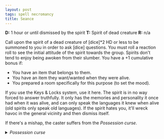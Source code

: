 ```yaml
---
layout: post
tags: spell necromancy
title: Seance
---
```

<b>D:</b> 1 hour or until dismissed by the spirit <b>T:</b> Spirit of dead creature <b>R:</b> n/a

Call upon the spirit of a dead creature of [dice]*2 HD or less to be summoned to you in order to ask [dice] questions. You must roll a reaction roll to see the initial attitude of the spirit towards the group. Spirits don't tend to enjoy being awoken from their slumber. You have a +1 cumulative bonus if:
*  You have an item that belongs to them.
*  You have an item they want/wanted when they were alive.
*  You prepared a room specifically for this purpose (to set the mood).

If you use the Keys & Locks system, use it here. The spirit is in no way forced to answer truthfully. It only has the memories and personality it once had when it was alive, and can only speak the languages it knew when alive (old spirits only speak old languages). If the spirit hates you, it'll wreck havoc in the general vicinity and then dismiss itself.

If there's a mishap, the caster suffers from the <i>Possession curse</i>.

<details markdown="1">
<summary><i>Possession curse</i></summary>
D:</b> permanent (1 week ; 1 day if 6+ HD)

<b>Side effects:</b>
1.  Personality becomes skewed in favor of the spirits' at times of stress.
2.  When sleeping, 1-in-6 chance to be controlled by the spirit.
3.  When sleeping, 3-in-6 chance to be controlled by the spirit.
4.  Character is controlled by the spirit, and becomes an GM-controlled NPC.
</details>
